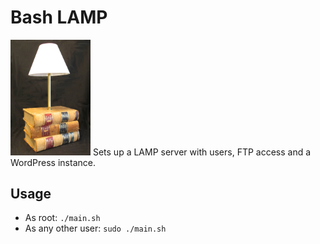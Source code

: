 # Bash LAMP
<img src="./img1.jpg" width="128" />
Sets up a LAMP server with users, FTP access and a WordPress instance.

## Usage
- As root: `./main.sh`
- As any other user: `sudo ./main.sh`

